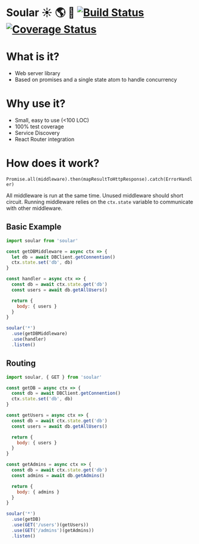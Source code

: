 # Soular :sunny: :earth_americas: :crescent_moon: [![Build Status](https://travis-ci.org/rrdelaney/soular.svg?branch=master)](https://travis-ci.org/rrdelaney/soular) [![Coverage Status](https://coveralls.io/repos/github/rrdelaney/soular/badge.svg?branch=master)](https://coveralls.io/github/rrdelaney/soular?branch=master)

# What is it?
* Web server library
* Based on promises and a single state atom to handle concurrency

# Why use it?
* Small, easy to use (<100 LOC)
* 100% test coverage
* Service Discovery
* React Router integration

# How does it work?
`Promise.all(middleware).then(mapResultToHttpResponse).catch(ErrorHandler)`

All middleware is run at the same time. Unused middleware should short circuit.
Running middleware relies on the `ctx.state` variable to communicate with other
middleware.

## Basic Example

```js
import soular from 'soular'

const getDBMiddleware = async ctx => {
  let db = await DBClient.getConnention()
  ctx.state.set('db', db)
}

const handler = async ctx => {
  const db = await ctx.state.get('db')
  const users = await db.getAllUsers()

  return {
    body: { users }
  }
}

soular('*')
  .use(getDBMiddleware)
  .use(handler)
  .listen()
```

## Routing

```js
import soular, { GET } from 'soular'

const getDB = async ctx => {
  const db = await DBClient.getConnention()
  ctx.state.set('db', db)
}

const getUsers = async ctx => {
  const db = await ctx.state.get('db')
  const users = await db.getAllUsers()

  return {
    body: { users }
  }
}

const getAdmins = async ctx => {
  const db = await ctx.state.get('db')
  const admins = await db.getAdmins()

  return {
    body: { admins }
  }
}

soular('*')
  .use(getDB)
  .use(GET('/users')(getUsers))
  .use(GET('/admins')(getAdmins))
  .listen()
```

